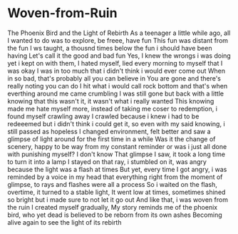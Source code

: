 # Woven-from-Ruin
The Phoenix Bird and the Light of Rebirth
As a teenager a little while ago, all I wanted to do was to explore, be freee, have fun
This fun was distant from the fun I ws taught, a thousnd times below the fun i should have been having
Let's call it the good and bad fun
Yes, I knew the wrongs i was doing yet i kept on with them,
I hated myself, lied every morning to myself that I was okay
I was in too much that i didn't think i would ever come out
When in so bad, that's probably all you can believe in
You are gone and there's really noting you can do 
I hit what i would call rock bottom and that's when everthing around me came crumbling
I was still gone but back with a little knowing that this wasn't it, it wasn't what i really wanted
This knowing made me hate myself more, instead of taking me coser to redemption, i found myself crawling away
I crawled because i knew i had to be redeeemed but i didn't think i could get it, so even with my said knowing, i still passed as hopeless
I changed environment, felt better and saw a glimpse of light around for the first time in a while
Was it the change of scenery, happy to be way from my constant reminder or was i just all done with punishing myself? I don't know 
That glimpse I saw, it took a long time to turn it into a lamp
I stayed on that ray, i stumbled on it, was angry because the light was a flash at times
But yet, every time I got angry, i was reminded by a voice in my head that everything right from the moment of glimpse, to rays and flashes were all a process
So i waited on the flash, overtime, it turned to a stable light,
It went low at times, sometimes shined so bright but i made sure to not let it go out
And like that, i was woven from the ruin I created myself gradually, 
My story reminds me of the phoenix bird, who yet dead is believed to be reborn from its own ashes
Becoming alive again to see the light of its rebirth
